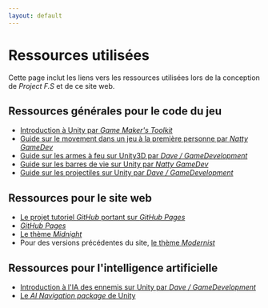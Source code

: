```yaml
---
layout: default
---
```


# Ressources utilisées
Cette page inclut les liens vers les ressources utilisées lors de la conception de _Project F.S_ et de ce site web.

## Ressources générales pour le code du jeu
* [Introduction à Unity par _Game Maker's Toolkit_](https://www.youtube.com/watch?v=XtQMytORBmM)
* [Guide sur le movement dans un jeu à la première personne par _Natty GameDev_](https://www.youtube.com/watch?v=rJqP5EesxLk)
* [Guide sur les armes à feu sur Unity3D par _Dave / GameDevelopment_](https://www.youtube.com/watch?v=bqNW08Tac0Y)
* [Guide sur les barres de vie sur Unity par _Natty GameDev_](https://www.youtube.com/watch?v=CFASjEuhyf4&list=PLGUw8UNswJEPL5NuTGjh-K__V75CkoHAK&index=1)
* [Guide sur les projectiles sur Unity par _Dave / GameDevelopment_](https://www.youtube.com/watch?v=0jGL5_DFIo8)

## Ressources pour le site web
* [Le projet tutoriel _GitHub_ portant sur _GitHub Pages_](https://github.com/skills/github-pages)
* [_GitHub Pages_](https://pages.github.com/)
* [Le thème _Midnight_](https://github.com/pages-themes/midnight)
* Pour des versions précédentes du site, [le thème _Modernist_](https://github.com/pages-themes/modernist)

## Ressources pour l'intelligence artificielle
* [Introduction à l'IA des ennemis sur Unity par _Dave / GameDevelopment_](https://www.youtube.com/watch?v=UjkSFoLxesw)
* [Le _AI Navigation package_ de Unity](https://docs.unity3d.com/Packages/com.unity.ai.navigation@2.0/manual/index.html)

